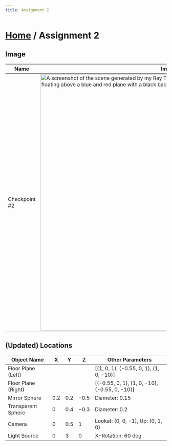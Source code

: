 ```yaml
---
title: Assignment 2
---
```


# [Home]({{site.baseurl}}/) / Assignment 2

## Image

| Name | Image |
|------|------|
| Checkpoint #2 |  <img src="{{site.baseurl}}/assets/img/Scene.png" alt="A screenshot of the scene generated by my Ray Tracer. The capture contains a green and a teal sphere floating above a blue and red plane with a black background." width="800"/> |

## (Updated) Locations

| Object Name         | X    | Y   | Z    | Other Parameters                              |
|---------------------|------|-----|------|-----------------------------------------------|
| Floor Plane (Left)  |      |     |      | [(1, 0, 1), (-0.55, 0, 1), (1, 0, -10)]       |
| Floor Plane (Right) |      |     |      | [(-0.55, 0, 1), (1, 0, -10), (-0.55, 0, -10)] |
| Mirror Sphere       | 0.2  | 0.2 | -0.5 | Diameter: 0.15                                |
| Transparent Sphere  | 0    | 0.4 | -0.3 | Diameter: 0.2                                 |
| Camera              | 0    | 0.5 | 1    | Lookat: (0, 0, -1), Up: (0, 1, 0)             |
| Light Source        | 0    | 3   | 0    | X-Rotation: 60 deg                            |